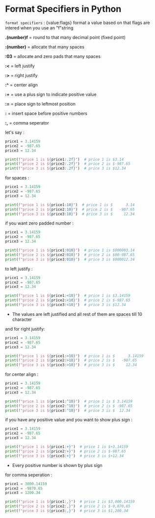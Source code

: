 # Format Specifiers in Python

`format specifiers` : {value:flags} format a value based on that flags are intered when you use an "f"string

**.(number)f** = round to that many decimal point (fixed point)

**:(number)** = allocate that many spaces

**:03** = allocate and zero pads that many spaces

**:<** = left justify

**:>** = right justify

**:^** = center align

**:+** = use a plus sign to indicate positive value

**:=** = place sign to leftmost position

**:** = insert space before positive numbers

**:,** = comma seperator

let's say :
```python
price1 = 3.14159
price2 = -987.65
price3 = 12.34

print(f"price 1 is ${price1:.2f}")  # price 1 is $3.14
print(f"price 2 is ${price2:.2f}")  # price 2 is $-987.65
print(f"price 3 is ${price3:.2f}")  # price 3 is $12.34
```
for spaces :
```python
price1 = 3.14159
price2 = -987.65
price3 = 12.34

print(f"price 1 is ${price1:10}")  # price 1 is $      3.14
print(f"price 2 is ${price2:10}")  # price 2 is $   -987.65
print(f"price 3 is ${price3:10}")  # price 3 is $     12.34
```
if you want zero padded number :
```python
price1 = 3.14159
price2 = -987.65
price3 = 12.34

print(f"price 1 is ${price1:010}")  # price 1 is $000003.14
print(f"price 2 is ${price2:010}")  # price 2 is $00-987.65
print(f"price 3 is ${price3:010}")  # price 3 is $000012.34
```
to left justify :
```python
price1 = 3.14159
price2 = -987.65
price3 = 12.34

print(f"price 1 is ${price1:<10}")  # price 1 is $3.14159
print(f"price 2 is ${price2:<10}")  # price 2 is $-987.65
print(f"price 3 is ${price3:<10}")  # price 3 is $12.34
```
* The values are left justified and all rest of them are spaces till 10 character

and for right justify:
```python
price1 = 3.14159
price2 = -987.65
price3 = 12.34

print(f"price 1 is ${price1:>10}")  # price 1 is $      3.14159
print(f"price 2 is ${price2:>10}")  # price 2 is $   -987.65
print(f"price 3 is ${price3:>10}")  # price 3 is $     12.34
```
for center align :
```python
price1 = 3.14159
price2 = -987.65
price3 = 12.34

print(f"price 1 is ${price1:^10}")  # price 1 is $ 3.14159
print(f"price 2 is ${price2:^10}")  # price 2 is $ -987.65
print(f"price 3 is ${price3:^10}")  # price 3 is $  12.34
```
if you have any positive value and you want to show plus sign :
```python
price1 = 3.14159
price2 = -987.65
price3 = 12.34

print(f"price 1 is ${price1:+}")  # price 1 is $+3.14159
print(f"price 2 is ${price2:+}")  # price 2 is $-987.65
print(f"price 3 is ${price3:+}")  # price 3 is $+12.34
```
* Every positive number is shown by plus sign

for comma seperation :
```python
price1 = 3000.14159
price2 = -9870.65
price3 = 1200.34

print(f"price 1 is ${price1:,}")  # price 1 is $3,000.14159
print(f"price 2 is ${price2:,}")  # price 2 is $-9,870.65
print(f"price 3 is ${price3:,}")  # price 3 is $1,200.34
```